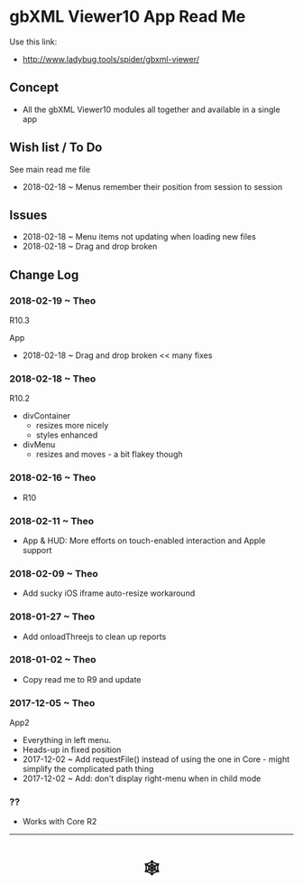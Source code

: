 <span style=display:none; >[You are now in a GitHub source code view - click this link to view Read Me file as a web page](http://www.ladybug.tools/spider/index.html#gbxml-viewer/r10/gbxml-viewer10-app/README.md "View file as a web page." ) </span>

# gbXML Viewer10 App Read Me

<!--
<iframe class=iframeReadMe src=http://www.ladybug.tools/spider/gbxml-viewer/ width=100% height=400px >Iframes are not displayed on github.com</iframe>


## Full screen: [gbXML Viewer10]( http://www.ladybug.tools/spider/gbxml-viewer/ )
-->

Use this link:

* <http://www.ladybug.tools/spider/gbxml-viewer/>

## Concept

* All the gbXML Viewer10 modules all together and available in a single app


## Wish list / To Do

See main read me file

* 2018-02-18 ~ Menus remember their position from session to session

## Issues

* 2018-02-18 ~ Menu items not updating when loading new files
* 2018-02-18 ~ Drag and drop broken


## Change Log

### 2018-02-19 ~ Theo

R10.3

App
* 2018-02-18 ~ Drag and drop broken << many fixes


### 2018-02-18 ~ Theo

R10.2
* divContainer
	* resizes more nicely
	* styles enhanced
* divMenu
	* resizes and moves - a bit flakey though

### 2018-02-16 ~ Theo

* R10

### 2018-02-11 ~ Theo

* App & HUD: More efforts on touch-enabled interaction and Apple support

### 2018-02-09 ~ Theo

* Add sucky iOS iframe auto-resize workaround

### 2018-01-27 ~ Theo

* Add onloadThreejs to clean up reports

### 2018-01-02 ~ Theo

* Copy read me to R9 and update

### 2017-12-05 ~ Theo

App2

* Everything in left menu.
* Heads-up in fixed position
* 2017-12-02 ~ Add requestFile() instead of using the one in Core - might simplify the complicated path thing
* 2017-12-02 ~ Add: don't display right-menu when in child mode

### ??
* Works with Core R2




***


# <center title="hello!" ><a href=javascript:window.scrollTo(0,0); style=text-decoration:none; > &#x1f578; </a></center>



